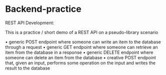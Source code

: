# Backend-practice

REST API Development:

This is a practice / short demo of a REST API on a pseudo-library scenario

• generic POST endpoint where someone can write an item to the database
through a request
• generic GET endpoint where someone can retrieve an item from the database
in a response
• generic DELETE endpoint where someone can delete an item from the
database
• creative POST endpoint that, given an input, performs some operation on the
input and writes the result to the database



